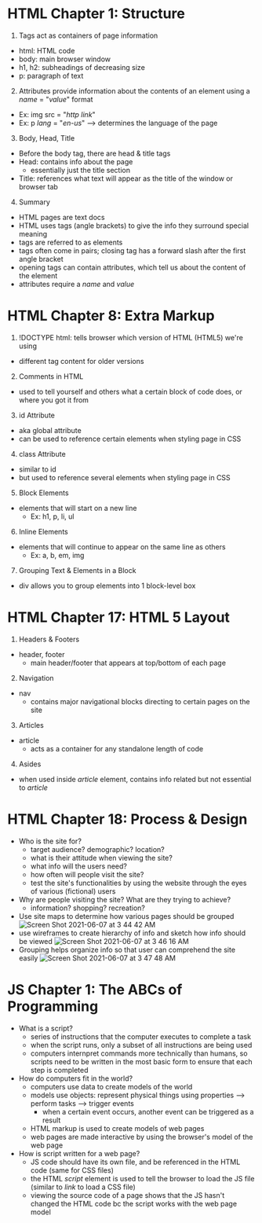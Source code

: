 # HTML Chapter 1: Structure
1. Tags act as containers of page information
  - html: HTML code 
  - body: main browser window
  - h1, h2: subheadings of decreasing size
  - p: paragraph of text
2. Attributes provide information about the contents of an element using a *name* = "*value*" format
  - Ex: img src = "*http link*"
  - Ex: p *lang* = "*en-us*" --> determines the language of the page
3. Body, Head, Title
  - Before the body tag, there are head & title tags
  - Head: contains info about the page
    - essentially just the title section
  - Title: references what text will appear as the title of the window or browser tab
 4. Summary
  - HTML pages are text docs
  - HTML uses tags (angle brackets) to give the info they surround special meaning
  - tags are referred to as elements
  - tags often come in pairs; closing tag has a forward slash after the first angle bracket
  - opening tags can contain attributes, which tell us about the content of the element
  - attributes require a *name* and *value*

# HTML Chapter 8: Extra Markup
1. !DOCTYPE html: tells browser which version of HTML (HTML5) we're using
  - different tag content for older versions
2. Comments in HTML
  - used to tell yourself and others what a certain block of code does, or where you got it from
3. id Attribute
  - aka global attribute
  - can be used to reference certain elements when styling page in CSS
 4. class Attribute
  - similar to id
  - but used to reference several elements when styling page in CSS
 5. Block Elements
  - elements that will start on a new line
    - Ex: h1, p, li, ul
 6. Inline Elements
  - elements that will continue to appear on the same line as others
    - Ex: a, b, em, img
 7. Grouping Text & Elements in a Block
  - div allows you to group elements into 1 block-level box


# HTML Chapter 17: HTML 5 Layout
1. Headers & Footers
  - header, footer
    - main header/footer that appears at top/bottom of each page
2. Navigation
  - nav
    - contains major navigational blocks directing to certain pages on the site
3. Articles
  - article
    - acts as a container for any standalone length of code
4. Asides
  - when used inside *article* element, contains info related but not essential to *article*

# HTML Chapter 18: Process & Design
- Who is the site for?
  - target audience? demographic? location? 
  - what is their attitude when viewing the site?
  - what info will the users need?
  - how often will people visit the site?
  - test the site's functionalities by using the website through the eyes of various (fictional) users
- Why are people visiting the site? What are they trying to achieve?
  - information? shopping? recreation?
- Use site maps to determine how various pages should be grouped 
![Screen Shot 2021-06-07 at 3 44 42 AM](https://user-images.githubusercontent.com/53208269/121003717-b39b4b00-c742-11eb-82bd-301a2f70359c.png)
- use wireframes to create hierarchy of info and sketch how info should be viewed
![Screen Shot 2021-06-07 at 3 46 16 AM](https://user-images.githubusercontent.com/53208269/121003925-eb09f780-c742-11eb-9529-3173eff11b2e.png)
- Grouping helps organize info so that user can comprehend the site easily
![Screen Shot 2021-06-07 at 3 47 48 AM](https://user-images.githubusercontent.com/53208269/121004116-2278a400-c743-11eb-813e-9789761bc225.png)


# JS Chapter 1: The ABCs of Programming
- What is a script?
  - series of instructions that the computer executes to complete a task
  - when the script runs, only a subset of all instructions are being used
  - computers internpret commands more technically than humans, so scripts need to be written in the most basic form to ensure that each step is completed
- How do computers fit in the world?
  - computers use data to create models of the world
  - models use objects: represent physical things using properties --> perform tasks --> trigger events
    - when a certain event occurs, another event can be triggered as a result
  - HTML markup is used to create models of web pages
  - web pages are made interactive by using the browser's model of the web page
- How is script written for a web page?
  - JS code should have its own file, and be referenced in the HTML code (same for CSS files)
  - the HTML *script* element is used to tell the browser to load the JS file (similar to *link* to load a CSS file)
  - viewing the source code of a page shows that the JS hasn't changed the HTML code bc the script works with the web page model
